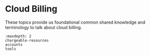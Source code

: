 # Cloud Billing

These topics provide us foundational common shared knowledge and
terminology to talk about cloud billing.

```{toctree}
:maxdepth: 2
chargeable-resources
accounts
tools
```